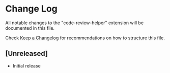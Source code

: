 # Change Log

All notable changes to the "code-review-helper" extension will be documented in this file.

Check [Keep a Changelog](http://keepachangelog.com/) for recommendations on how to structure this file.

## [Unreleased]

- Initial release